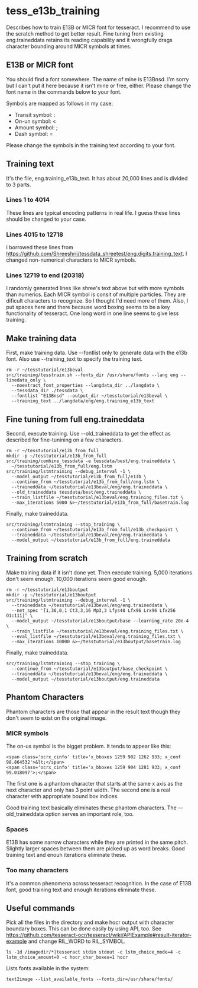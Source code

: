 # tess_e13b_training
Describes how to train E13B or MICR font for tesseract.  I recommend to use the scratch method to get better result.  Fine tuning from existing eng.traineddata retains its reading capability and it wrongfully drags character bounding around MICR symbols at times.
## E13B or MICR font
You should find a font somewhere.  The name of mine is E13Bnsd.  I'm sorry but I can't put it here because it isn't mine or free, either.  Please change the font name in the commands below to your font.

Symbols are mapped as follows in my case:
* Transit symbol: :
* On-un symbol: <
* Amount symbol: ;
* Dash symbol: =

Please change the symbols in the training text according to your font.
## Training text
It's the file, eng.training_e13b_text.  It has about 20,000 lines and is divided to 3 parts.
### Lines 1 to 4014
These lines are typical encoding patterns in real life.  I guess these lines should be changed to your case.
### Lines 4015 to 12718
I borrowed these lines from https://github.com/Shreeshrii/tessdata_shreetest/eng.digits.training_text. I changed non-numerical characters to MICR symbols.
### Lines 12719 to end (20318)
I randomly generated lines like shree's text above but with more symbols than numerics.  Each MICR symbol is consit of multiple particles.  They are dificult characters to recognize.  So I thought I'd need more of them.  Also, I put spaces here and there because word boxing seems to be a key functionality of tesseract.  One long word in one line seems to give less training.
## Make training data
First, make training data.  Use --fontlist only to generate data with the e13b font. Also use --training_text to specify the training text.
```
rm -r ~/tesstutorial/e13beval
src/training/tesstrain.sh --fonts_dir /usr/share/fonts --lang eng --linedata_only \
  --noextract_font_properties --langdata_dir ../langdata \
  --tessdata_dir ./tessdata \
  --fontlist "E13Bnsd" --output_dir ~/tesstutorial/e13beval \
  --training_text ../langdata/eng/eng.training_e13b_text
```
## Fine tuning from full eng.traineddata
Second, execute training.  Use --old_traineddata to get the effect as described for fine-tunining on a few characters.
```
rm -r ~/tesstutorial/e13b_from_full
mkdir -p ~/tesstutorial/e13b_from_full
src/training/combine_tessdata -e tessdata/best/eng.traineddata \
  ~/tesstutorial/e13b_from_full/eng.lstm
src/training/lstmtraining --debug_interval -1 \
  --model_output ~/tesstutorial/e13b_from_full/e13b \
  --continue_from ~/tesstutorial/e13b_from_full/eng.lstm \
  --traineddata ~/tesstutorial/e13beval/eng/eng.traineddata \
  --old_traineddata tessdata/best/eng.traineddata \
  --train_listfile ~/tesstutorial/e13beval/eng.training_files.txt \
  --max_iterations 5000 &>~/tesstutorial/e13b_from_full/basetrain.log
```
Finally, make traineddata.
```
src/training/lstmtraining --stop_training \
  --continue_from ~/tesstutorial/e13b_from_full/e13b_checkpoint \
  --traineddata ~/tesstutorial/e13beval/eng/eng.traineddata \
  --model_output ~/tesstutorial/e13b_from_full/eng.traineddata
```
## Training from scratch
Make training data if it isn't done yet. Then execute training.  5,000 iterations don't seem enough.  10,000 iterations seem good enough.
```
rm -r ~/tesstutorial/e13boutput
mkdir -p ~/tesstutorial/e13boutput
src/training/lstmtraining --debug_interval -1 \
  --traineddata ~/tesstutorial/e13beval/eng/eng.traineddata \
  --net_spec '[1,36,0,1 Ct3,3,16 Mp3,3 Lfys48 Lfx96 Lrx96 Lfx256 O1c111]' \
  --model_output ~/tesstutorial/e13boutput/base --learning_rate 20e-4 \
  --train_listfile ~/tesstutorial/e13beval/eng.training_files.txt \
  --eval_listfile ~/tesstutorial/e13beval/eng.training_files.txt \
  --max_iterations 10000 &>~/tesstutorial/e13boutput/basetrain.log
```
Finally, make traineddata.
```
src/training/lstmtraining --stop_training \
  --continue_from ~/tesstutorial/e13boutput/base_checkpoint \
  --traineddata ~/tesstutorial/e13beval/eng/eng.traineddata \
  --model_output ~/tesstutorial/e13boutput/eng.traineddata
```
## Phantom Characters
Phantom characters are those that appear in the result text though they don't seem to exist on the original image.
### MICR symbols
The on-us symbol is the bigget problem.  It tends to appear like this:
```
<span class='ocrx_cinfo' title='x_bboxes 1259 902 1262 933; x_conf 98.864532'>&lt;</span>
<span class='ocrx_cinfo' title='x_bboxes 1259 904 1281 933; x_conf 99.018097'>;</span>
```
The first one is a phantom character that starts at the same x axis as the next character and only has 3 point width.  The second one is a real character with appropriate bound box indices.

Good training text basically eliminates these phantom characters.  The --old_traineddata option serves an important role, too.
### Spaces
E13B has some narrow characters while they are printed in the same pitch.  Slightly larger spaces between them are picked up as word breaks.  Good training text and enouh iterations eliminate these.
### Too many characters
It's a common phenomena across tesseract recognition.  In the case of E13B font, good training text and enough iterations eliminate these.
## Useful commands
Pick all the files in the directory and make hocr output with character boundary boxes.  This can be done easily by using API, too.  See https://github.com/tesseract-ocr/tesseract/wiki/APIExample#result-iterator-example and change RIL_WORD to RIL_SYMBOL.
```
ls -1d /imagedir/*|tesseract stdin stdout -c lstm_choice_mode=4 -c lstm_choice_amount=0 -c hocr_char_boxes=1 hocr
```
Lists fonts available in the system:
```
text2image --list_available_fonts --fonts_dir=/usr/share/fonts/
```
